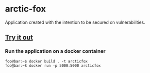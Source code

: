 # arctic-fox
Application created with the intention to be secured on vulnerabilities.

## [Try it out](https://arcticfox.herokuapp.com/)

### Run the application on a docker container
```console
foo@bar:~$ docker build . -t arcticfox
foo@bar:~$ docker run -p 5000:5000 arcticfox
```
